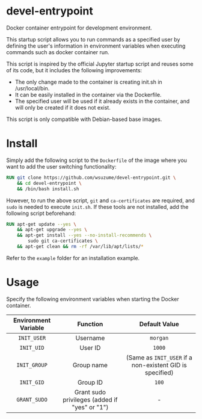 # devel-entrypoint
Docker container entrypoint for development environment.

This startup script allows you to run commands as a specified user by defining the user's information in environment variables when executing commands such as docker container run.

This script is inspired by the official Jupyter startup script and reuses some of its code, but it includes the following improvements:

* The only change made to the container is creating init.sh in /usr/local/bin.
* It can be easily installed in the container via the Dockerfile.
* The specified user will be used if it already exists in the container, and will only be created if it does not exist.

This script is only compatible with Debian-based base images.

# Install
Simply add the following script to the `Dockerfile` of the image where you want to add the user switching functionality:

```Dockerfile
RUN git clone https://github.com/wsuzume/devel-entrypoint.git \
    && cd devel-entrypoint \
    && /bin/bash install.sh
```

However, to run the above script, `git` and `ca-certificates` are required, and `sudo` is needed to execute `init.sh`. If these tools are not installed, add the following script beforehand:

```Dockerfile
RUN apt-get update --yes \
    && apt-get upgrade --yes \
    && apt-get install --yes --no-install-recommends \
        sudo git ca-certificates \
    && apt-get clean && rm -rf /var/lib/apt/lists/*
```

Refer to the `example` folder for an installation example.

# Usage
Specify the following environment variables when starting the Docker container.

| Environment Variable | Function | Default Value |
| :---: | :---: | :---: |
| `INIT_USER` | Username | `morgan` |
| `INIT_UID` | User ID | `1000` |
| `INIT_GROUP` | Group name | (Same as `INIT_USER` if a non-existent GID is specified) |
| `INIT_GID` | Group ID | `100` |
| `GRANT_SUDO` | Grant sudo privileges (added if "yes" or "1") | - |